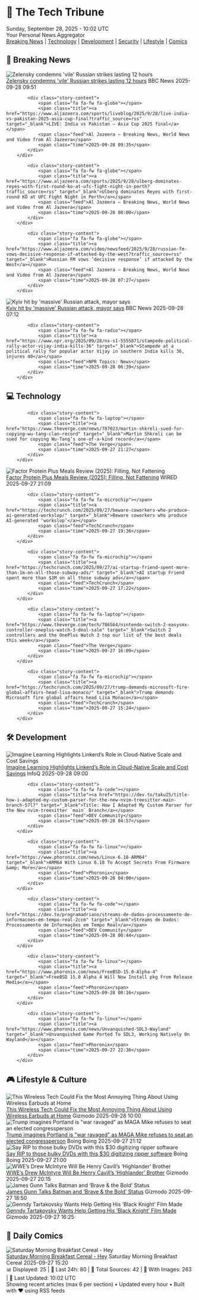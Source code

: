 <!-- Processing 54 RSS feeds at 2025-09-28 10:01:46 UTC -->
<!-- Processing: Saturday Morning Breakfast Cereal -->
<!-- Processing: Poorly Drawn Lines -->
<!-- Processing: Dilbert -->
<!-- Processing: Girl Genius -->
<!-- Processing: CNN Top Stories -->
<!-- Processing: CNN Breaking News -->
<!-- Processing: BBC World News -->
<!-- Processing: Al Jazeera Breaking News -->
<!-- Processing: CBC News -->
<!-- Error processing https://rss.cbc.ca/lineup/topstories.xml: The read operation timed out -->
<!-- Processing: ABC News Breaking -->
<!-- Processing: NBC News Breaking -->
<!-- Processing: Sky News World -->
<!-- Processing: TechCrunch -->
<!-- Processing: Ars Technica -->
<!-- Processing: Hacker News -->
<!-- Processing: StackOverflow Blog -->
<!-- Processing: DistroWatch -->
<!-- Processing: Ubuntu Blog -->
<!-- Processing: InfoQ -->
<!-- Processing: Lifehacker -->
<!-- Processing: Gizmodo -->
<!-- Processing: Boing Boing -->
<!-- Generated 5 new posts out of 22 feeds processed -->
<div class="newspaper-header">
    <h1 class="newspaper-title">📰 The Tech Tribune</h1>
    <div class="newspaper-date">Sunday, September 28, 2025 - 10:02 UTC</div>
    <div class="newspaper-subtitle">Your Personal News Aggregator</div>
</div>

<div class="newspaper-nav">
    <a href="#breaking">Breaking News</a> |
    <a href="#tech">Technology</a> |
    <a href="#dev">Development</a> |
    <a href="#security">Security</a> |
    <a href="#lifestyle">Lifestyle</a> |
    <a href="#webcomics">Comics</a>
</div>

<div class="news-section breaking-news" id="breaking">
<h2 class="section-header">🚨 Breaking News</h2>
<div class="stories-container">
<div class="story">
            <img src="https://ichef.bbci.co.uk/ace/standard/240/cpsprodpb/7e0c/live/0796d830-9c48-11f0-b741-177e3e2c2fc7.jpg" alt="Zelensky condemns &#x27;vile&#x27; Russian strikes lasting 12 hours" class="story-image" loading="lazy" onerror="this.style.display='none'">
            <div class="story-content">
                <span class="fa fa-fw fa-earth-americas"></span>
                <span class="title"><a href="https://www.bbc.com/news/articles/c75qeqr5905o?at_medium=RSS&at_campaign=rss" target="_blank">Zelensky condemns &#x27;vile&#x27; Russian strikes lasting 12 hours</a></span>
                <span class="feed">BBC News</span>
                <span class="time">2025-09-28 09:51</span>
            </div>
        </div>
<div class="story">
            
            <div class="story-content">
                <span class="fa fa-fw fa-globe"></span>
                <span class="title"><a href="https://www.aljazeera.com/sports/liveblog/2025/9/28/live-india-vs-pakistan-2025-asia-cup-final?traffic_source=rss" target="_blank">LIVE: India vs Pakistan – Asia Cup 2025 final</a></span>
                <span class="feed">Al Jazeera – Breaking News, World News and Video from Al Jazeera</span>
                <span class="time">2025-09-28 09:35</span>
            </div>
        </div>
<div class="story">
            
            <div class="story-content">
                <span class="fa fa-fw fa-globe"></span>
                <span class="title"><a href="https://www.aljazeera.com/sports/2025/9/28/ulberg-dominates-reyes-with-first-round-ko-at-ufc-fight-night-in-perth?traffic_source=rss" target="_blank">Ulberg dominates Reyes with first-round KO at UFC Fight Night in Perth</a></span>
                <span class="feed">Al Jazeera – Breaking News, World News and Video from Al Jazeera</span>
                <span class="time">2025-09-28 08:00</span>
            </div>
        </div>
<div class="story">
            
            <div class="story-content">
                <span class="fa fa-fw fa-globe"></span>
                <span class="title"><a href="https://www.aljazeera.com/video/newsfeed/2025/9/28/russian-fm-vows-decisive-response-if-attacked-by-the-west?traffic_source=rss" target="_blank">Russian FM vows ‘decisive response’ if attacked by the West</a></span>
                <span class="feed">Al Jazeera – Breaking News, World News and Video from Al Jazeera</span>
                <span class="time">2025-09-28 07:27</span>
            </div>
        </div>
<div class="story">
            <img src="https://ichef.bbci.co.uk/ace/standard/240/cpsprodpb/4f2c/live/f7147c40-9c35-11f0-92db-77261a15b9d2.jpg" alt="Kyiv hit by &#x27;massive&#x27; Russian attack, mayor says" class="story-image" loading="lazy" onerror="this.style.display='none'">
            <div class="story-content">
                <span class="fa fa-fw fa-earth-americas"></span>
                <span class="title"><a href="https://www.bbc.com/news/articles/c75qeqr5905o?at_medium=RSS&at_campaign=rss" target="_blank">Kyiv hit by &#x27;massive&#x27; Russian attack, mayor says</a></span>
                <span class="feed">BBC News</span>
                <span class="time">2025-09-28 07:12</span>
            </div>
        </div>
<div class="story">
            
            <div class="story-content">
                <span class="fa fa-fw fa-radio"></span>
                <span class="title"><a href="https://www.npr.org/2025/09/28/nx-s1-5555871/stampede-political-rally-actor-vijay-india-kills-36" target="_blank">Stampede at a political rally for popular actor Vijay in southern India kills 36, injures 40</a></span>
                <span class="feed">NPR Topics: News</span>
                <span class="time">2025-09-28 06:39</span>
            </div>
        </div>
</div>
</div>
<div class="news-section tech-news" id="tech">
<h2 class="section-header">💻 Technology</h2>
<div class="stories-container">
<div class="story">
            
            <div class="story-content">
                <span class="fa fa-fw fa-laptop"></span>
                <span class="title"><a href="https://www.theverge.com/news/787023/martin-shkreli-sued-for-copying-wu-tang-clan-record" target="_blank">Martin Shkreli can be sued for copying Wu-Tang’s one-of-a-kind record</a></span>
                <span class="feed">The Verge</span>
                <span class="time">2025-09-27 21:27</span>
            </div>
        </div>
<div class="story">
            <img src="https://media.wired.com/photos/68d76c84151542fbb845dd00/master/pass/Review-%20Factor%20Protein%20Plus%20Meals.png" alt="Factor Protein Plus Meals Review (2025): Filling, Not Fattening" class="story-image" loading="lazy" onerror="this.style.display='none'">
            <div class="story-content">
                <span class="fa fa-fw fa-bolt"></span>
                <span class="title"><a href="https://www.wired.com/review/factor-high-protein-meal-delivery/" target="_blank">Factor Protein Plus Meals Review (2025): Filling, Not Fattening</a></span>
                <span class="feed">WIRED</span>
                <span class="time">2025-09-27 21:09</span>
            </div>
        </div>
<div class="story">
            
            <div class="story-content">
                <span class="fa fa-fw fa-microchip"></span>
                <span class="title"><a href="https://techcrunch.com/2025/09/27/beware-coworkers-who-produce-ai-generated-workslop/" target="_blank">Beware coworkers who produce AI-generated ‘workslop’</a></span>
                <span class="feed">TechCrunch</span>
                <span class="time">2025-09-27 19:36</span>
            </div>
        </div>
<div class="story">
            
            <div class="story-content">
                <span class="fa fa-fw fa-microchip"></span>
                <span class="title"><a href="https://techcrunch.com/2025/09/27/ai-startup-friend-spent-more-than-1m-on-all-those-subway-ads/" target="_blank">AI startup Friend spent more than $1M on all those subway ads</a></span>
                <span class="feed">TechCrunch</span>
                <span class="time">2025-09-27 17:22</span>
            </div>
        </div>
<div class="story">
            
            <div class="story-content">
                <span class="fa fa-fw fa-laptop"></span>
                <span class="title"><a href="https://www.theverge.com/tech/786564/nintendo-switch-2-easysmx-controller-oneplus-watch-3-deal-sale" target="_blank">Switch 2 controllers and the OnePlus Watch 3 top our list of the best deals this week</a></span>
                <span class="feed">The Verge</span>
                <span class="time">2025-09-27 16:09</span>
            </div>
        </div>
<div class="story">
            
            <div class="story-content">
                <span class="fa fa-fw fa-microchip"></span>
                <span class="title"><a href="https://techcrunch.com/2025/09/27/trump-demands-microsoft-fire-global-affairs-head-lisa-monaco/" target="_blank">Trump demands Microsoft fire global affairs head Lisa Monaco</a></span>
                <span class="feed">TechCrunch</span>
                <span class="time">2025-09-27 15:24</span>
            </div>
        </div>
</div>
</div>
<div class="news-section dev-news" id="dev">
<h2 class="section-header">🛠️ Development</h2>
<div class="stories-container">
<div class="story">
            <img src="https://res.infoq.com/news/2025/09/linkerd-cost-savings/en/headerimage/header-1758900675735.jpeg" alt="Imagine Learning Highlights Linkerd’s Role in Cloud-Native Scale and Cost Savings" class="story-image" loading="lazy" onerror="this.style.display='none'">
            <div class="story-content">
                <span class="fa fa-fw fa-info-circle"></span>
                <span class="title"><a href="https://www.infoq.com/news/2025/09/linkerd-cost-savings/?utm_campaign=infoq_content&utm_source=infoq&utm_medium=feed&utm_term=global" target="_blank">Imagine Learning Highlights Linkerd’s Role in Cloud-Native Scale and Cost Savings</a></span>
                <span class="feed">InfoQ</span>
                <span class="time">2025-09-28 09:00</span>
            </div>
        </div>
<div class="story">
            
            <div class="story-content">
                <span class="fa fa-fw fa-code"></span>
                <span class="title"><a href="https://dev.to/taku25/title-how-i-adapted-my-custom-parser-for-the-new-nvim-treesitter-main-branch-57l7" target="_blank">Title: How I Adapted My Custom Parser for the New nvim-treesitter `main` Branch</a></span>
                <span class="feed">DEV Community</span>
                <span class="time">2025-09-28 04:57</span>
            </div>
        </div>
<div class="story">
            
            <div class="story-content">
                <span class="fa fa-fw fa-linux"></span>
                <span class="title"><a href="https://www.phoronix.com/news/Linux-6.18-ARM64" target="_blank">ARM64 With Linux 6.18 To Accept Secrets From Firmware &amp; More</a></span>
                <span class="feed">Phoronix</span>
                <span class="time">2025-09-28 04:00</span>
            </div>
        </div>
<div class="story">
            
            <div class="story-content">
                <span class="fa fa-fw fa-code"></span>
                <span class="title"><a href="https://dev.to/programadriano/streams-de-dados-processamento-de-informacoes-em-tempo-real-2ccm" target="_blank">Streams de Dados: Processamento de Informações em Tempo Real</a></span>
                <span class="feed">DEV Community</span>
                <span class="time">2025-09-28 00:44</span>
            </div>
        </div>
<div class="story">
            
            <div class="story-content">
                <span class="fa fa-fw fa-linux"></span>
                <span class="title"><a href="https://www.phoronix.com/news/FreeBSD-15.0-Alpha-4" target="_blank">FreeBSD 15.0 Alpha 4 Will Now Install pkg From Release Media</a></span>
                <span class="feed">Phoronix</span>
                <span class="time">2025-09-28 00:16</span>
            </div>
        </div>
<div class="story">
            
            <div class="story-content">
                <span class="fa fa-fw fa-linux"></span>
                <span class="title"><a href="https://www.phoronix.com/news/Unvanquished-SDL3-Wayland" target="_blank">Unvanquished Game Ported To SDL3, Working Natively On Wayland</a></span>
                <span class="feed">Phoronix</span>
                <span class="time">2025-09-27 22:36</span>
            </div>
        </div>
</div>
</div>
<div class="news-section lifestyle-news" id="lifestyle">
<h2 class="section-header">🎮 Lifestyle & Culture</h2>
<div class="stories-container">
<div class="story">
            <img src="https://gizmodo.com/app/uploads/2025/09/Xiaomi-Buds-5-Pro-XPAN-1-1280x853.jpg" alt="This Wireless Tech Could Fix the Most Annoying Thing About Using Wireless Earbuds at Home" class="story-image" loading="lazy" onerror="this.style.display='none'">
            <div class="story-content">
                <span class="fa fa-fw fa-computer"></span>
                <span class="title"><a href="https://gizmodo.com/this-wireless-tech-could-fix-the-most-annoying-thing-about-using-wireless-earbuds-at-home-2000664306" target="_blank">This Wireless Tech Could Fix the Most Annoying Thing About Using Wireless Earbuds at Home</a></span>
                <span class="feed">Gizmodo</span>
                <span class="time">2025-09-28 10:00</span>
            </div>
        </div>
<div class="story">
            <img src="https://i0.wp.com/boingboing.net/wp-content/uploads/2023/03/shutterstock_1727243314-e1759007473771.jpg?fit=768%2C703&amp;quality=60&amp;ssl=1" alt="Trump imagines Portland is &quot;war ravaged&quot; as MAGA Mike refuses to seat an elected congressperson" class="story-image" loading="lazy" onerror="this.style.display='none'">
            <div class="story-content">
                <span class="fa fa-fw fa-arrow-right"></span>
                <span class="title"><a href="https://boingboing.net/2025/09/27/trump-imagines-portland-is-war-ravaged-as-maga-mike-refuses-to-seat-an-elected-congressperson.html" target="_blank">Trump imagines Portland is &quot;war ravaged&quot; as MAGA Mike refuses to seat an elected congressperson</a></span>
                <span class="feed">Boing Boing</span>
                <span class="time">2025-09-27 21:12</span>
            </div>
        </div>
<div class="story">
            <img src="https://i0.wp.com/boingboing.net/wp-content/uploads/2025/09/DVDneXtCOPY-DVD-Ripper.jpg?fit=2250%2C1500&amp;quality=60&amp;ssl=1" alt="Say RIP to those bulky DVDs with this $30 digitizing ripper software" class="story-image" loading="lazy" onerror="this.style.display='none'">
            <div class="story-content">
                <span class="fa fa-fw fa-arrow-right"></span>
                <span class="title"><a href="https://boingboing.net/2025/09/27/say-rip-to-those-bulky-dvds-with-this-30-digitizing-ripper-software.html" target="_blank">Say RIP to those bulky DVDs with this $30 digitizing ripper software</a></span>
                <span class="feed">Boing Boing</span>
                <span class="time">2025-09-27 21:00</span>
            </div>
        </div>
<div class="story">
            <img src="https://gizmodo.com/app/uploads/2025/09/wwe-drew-mcintyre-1280x853.jpg" alt="WWE’s Drew McIntyre Will Be Henry Cavill’s ‘Highlander’ Brother" class="story-image" loading="lazy" onerror="this.style.display='none'">
            <div class="story-content">
                <span class="fa fa-fw fa-computer"></span>
                <span class="title"><a href="https://gizmodo.com/wwes-drew-mcintyre-will-be-henry-cavills-highlander-brother-2000664407" target="_blank">WWE’s Drew McIntyre Will Be Henry Cavill’s ‘Highlander’ Brother</a></span>
                <span class="feed">Gizmodo</span>
                <span class="time">2025-09-27 20:15</span>
            </div>
        </div>
<div class="story">
            <img src="https://gizmodo.com/app/uploads/2025/06/Batman-Brave-and-Bold-1280x853.jpg" alt="James Gunn Talks Batman and ‘Brave &amp; the Bold’ Status" class="story-image" loading="lazy" onerror="this.style.display='none'">
            <div class="story-content">
                <span class="fa fa-fw fa-computer"></span>
                <span class="title"><a href="https://gizmodo.com/james-gunn-talks-batman-and-brave-the-bold-status-2000664692" target="_blank">James Gunn Talks Batman and ‘Brave &amp; the Bold’ Status</a></span>
                <span class="feed">Gizmodo</span>
                <span class="time">2025-09-27 18:50</span>
            </div>
        </div>
<div class="story">
            <img src="https://gizmodo.com/app/uploads/2025/09/black-knight-tartakovsky-1280x853.jpg" alt="Genndy Tartakovsky Wants Help Getting His ‘Black Knight’ Film Made" class="story-image" loading="lazy" onerror="this.style.display='none'">
            <div class="story-content">
                <span class="fa fa-fw fa-computer"></span>
                <span class="title"><a href="https://gizmodo.com/genndy-tartakovsky-wants-help-getting-his-black-knight-film-made-2000664378" target="_blank">Genndy Tartakovsky Wants Help Getting His ‘Black Knight’ Film Made</a></span>
                <span class="feed">Gizmodo</span>
                <span class="time">2025-09-27 16:25</span>
            </div>
        </div>
</div>
</div>
<div class="news-section webcomics-section" id="webcomics">
<h2 class="section-header">🎨 Daily Comics</h2>
<div class="stories-container">
<div class="story">
            <img src="https://www.smbc-comics.com/comics/1758680278-20250927.png" alt="Saturday Morning Breakfast Cereal - Hey" class="story-image" loading="lazy" onerror="this.style.display='none'">
            <div class="story-content">
                <span class="fa fa-fw fa-smile"></span>
                <span class="title"><a href="https://www.smbc-comics.com/comic/hey-4" target="_blank">Saturday Morning Breakfast Cereal - Hey</a></span>
                <span class="feed">Saturday Morning Breakfast Cereal</span>
                <span class="time">2025-09-27 15:20</span>
            </div>
        </div>
</div>
</div>

<div class="newspaper-footer">
    <div class="stats">
        📊 Displayed: 25 | 📅 Last 24h: 80 | 📡 Total Sources: 42 | 📸 With Images: 263 |
        🔄 Last Updated: 10:02 UTC
    </div>
    <div class="footer-note">
        Showing recent articles (max 6 per section) • Updated every hour • Built with ❤️ using RSS feeds
    </div>
</div>
